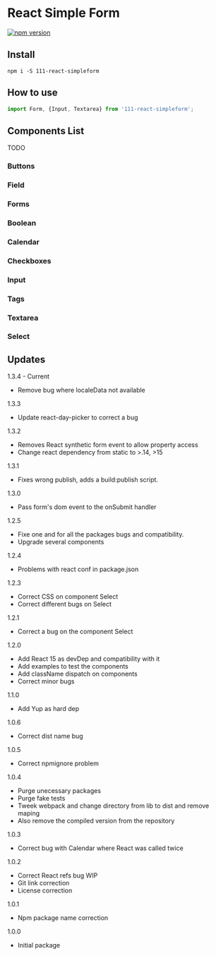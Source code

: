 # React Simple Form
[![npm version](https://badge.fury.io/js/111-react-simpleform.svg)](https://badge.fury.io/js/111-react-simpleform)

## Install

```
npm i -S 111-react-simpleform
```


## How to use

```javascript
import Form, {Input, Textarea} from '111-react-simpleform';
````


## Components List

TODO

### Buttons
### Field
### Forms

### Boolean
### Calendar
### Checkboxes
### Input
### Tags
### Textarea
### Select

## Updates

1.3.4 - Current
* Remove bug where localeData not available

1.3.3
* Update react-day-picker to correct a bug

1.3.2
* Removes React synthetic form event to allow property access
* Change react dependency from static to >.14, >15

1.3.1
* Fixes wrong publish, adds a build:publish script.

1.3.0
* Pass form's dom event to the onSubmit handler

1.2.5
* Fixe one and for all the packages bugs and compatibility.
* Upgrade several components

1.2.4
* Problems with react conf in package.json

1.2.3
* Correct CSS on component Select
* Correct different bugs on Select

1.2.1
* Correct a bug on the component Select

1.2.0
* Add React 15 as devDep and compatibility with it
* Add examples to test the components
* Add className dispatch on components
* Correct minor bugs

1.1.0
* Add Yup as hard dep

1.0.6
* Correct dist name bug

1.0.5
* Correct npmignore problem

1.0.4
* Purge unecessary packages
* Purge fake tests
* Tweek webpack and change directory from lib to dist and remove maping
* Also remove the compiled version from the repository

1.0.3
* Correct bug with Calendar where React was called twice

1.0.2
* Correct React refs bug WIP
* Git link correction
* License correction

1.0.1
* Npm package name correction

1.0.0
* Initial package
